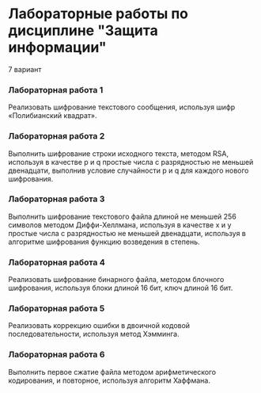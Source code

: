 # Лабораторные работы по дисциплине "Защита информации"
7 вариант
### Лабораторная работа 1
Реализовать шифрование текстового сообщения, используя шифр «Полибианский квадрат».
### Лабораторная работа 2
Выполнить шифрование строки исходного текста, методом RSA, используя в качестве p и q простые числа с разрядностью не меньшей двенадцати, выполнив условие случайности p и q для каждого нового шифрования.
### Лабораторная работа 3
Выполнить шифрование текстового файла длиной не меньшей 256 символов методом Диффи-Хеллмана, используя в качестве x и y простые числа с разрядностью не меньшей двенадцати, используя в алгоритме шифрования функцию возведения в степень.
### Лабораторная работа 4
Реализовать шифрование бинарного файла, методом блочного шифрования, используя блоки длиной 16 бит, ключ длиной 16 бит.
### Лабораторная работа 5
Реализовать коррекцию ошибки в двоичной кодовой последовательности, используя метод Хэмминга.
### Лабораторная работа 6
Выполнить первое сжатие файла методом арифметического кодирования, и повторное, используя алгоритм Хаффмана.
